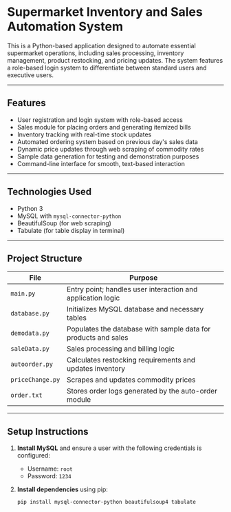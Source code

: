 # Supermarket Inventory and Sales Automation System

This is a Python-based application designed to automate essential supermarket operations, including sales processing, inventory management, product restocking, and pricing updates. The system features a role-based login system to differentiate between standard users and executive users.

---

## Features

- User registration and login system with role-based access
- Sales module for placing orders and generating itemized bills
- Inventory tracking with real-time stock updates
- Automated ordering system based on previous day's sales data
- Dynamic price updates through web scraping of commodity rates
- Sample data generation for testing and demonstration purposes
- Command-line interface for smooth, text-based interaction

---

## Technologies Used

- Python 3
- MySQL with `mysql-connector-python`
- BeautifulSoup (for web scraping)
- Tabulate (for table display in terminal)

---

## Project Structure

| File | Purpose |
|------|---------|
| `main.py` | Entry point; handles user interaction and application logic |
| `database.py` | Initializes MySQL database and necessary tables |
| `demodata.py` | Populates the database with sample data for products and sales |
| `saleData.py` | Sales processing and billing logic |
| `autoorder.py` | Calculates restocking requirements and updates inventory |
| `priceChange.py` | Scrapes and updates commodity prices |
| `order.txt` | Stores order logs generated by the auto-order module |

---

## Setup Instructions

1. **Install MySQL** and ensure a user with the following credentials is configured:
   - Username: `root`
   - Password: `1234`
   
2. **Install dependencies** using pip:
   ```bash
   pip install mysql-connector-python beautifulsoup4 tabulate

